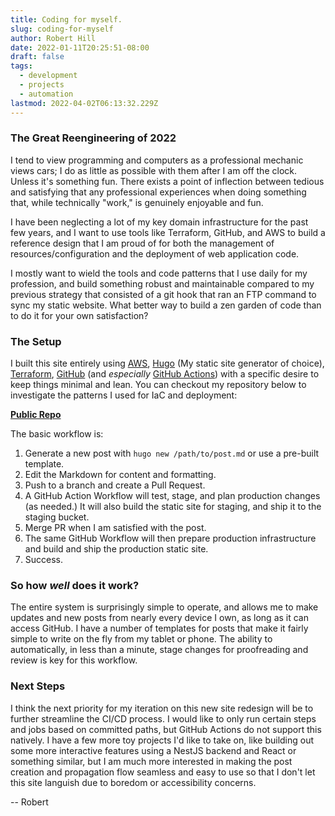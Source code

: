 ```yaml
---
title: Coding for myself.
slug: coding-for-myself
author: Robert Hill
date: 2022-01-11T20:25:51-08:00
draft: false
tags:
  - development
  - projects
  - automation
lastmod: 2022-04-02T06:13:32.229Z
---
```


### The Great Reengineering of 2022

I tend to view programming and computers as a professional mechanic views cars; I do as little as possible with them after I am off the clock. Unless it's something fun. There exists a point of inflection between tedious and satisfying that any professional experiences when doing something that, while technically "work," is genuinely enjoyable and fun.

I have been neglecting a lot of my key domain infrastructure for the past few years, and I want to use tools like Terraform, GitHub, and AWS to build a reference design that I am proud of for both the management of resources/configuration and the deployment of web application code. 

I mostly want to wield the tools and code patterns that I use daily for my profession, and build something robust and maintainable compared to my previous strategy that consisted of a git hook that ran an FTP command to sync my static website. What better way to build a zen garden of code than to do it for your own satisfaction?

### The Setup

I built this site entirely using [AWS](https://aws.amazon.com), [Hugo](https://gohugo.io/) (My static site generator of choice), [Terraform](https://www.terraform.io/), [GitHub](https://www.github.com) (and *especially* [GitHub Actions](https://docs.github.com/en/actions/learn-github-actions/understanding-github-actions)) with a specific desire to keep things minimal and lean. You can checkout my repository below to investigate the patterns I used for IaC and deployment:

**[Public Repo](https://github.com/robert-hill/robertallenhill.com)**

The basic workflow is:

1. Generate a new post with `hugo new /path/to/post.md` or use a pre-built template.
2. Edit the Markdown for content and formatting.
3. Push to a branch and create a Pull Request.
4. A GitHub Action Workflow will test, stage, and plan production changes (as needed.) It will also build the static site for staging, and ship it to the staging bucket.
5. Merge PR when I am satisfied with the post.
6. The same GitHub Workflow will then prepare production infrastructure and build and ship the production static site.
7. Success.

### So how *well* does it work?

The entire system is surprisingly simple to operate, and allows me to make updates and new posts from nearly every device I own, as long as it can access GitHub. I have a number of templates for posts that make it fairly simple to write on the fly from my tablet or phone. The ability to automatically, in less than a minute, stage changes for proofreading and review is key for this workflow. 

### Next Steps

I think the next priority for my iteration on this new site redesign will be to further streamline the CI/CD process. I would like to only run certain steps and jobs based on committed paths, but GitHub Actions do not support this natively. I have a few more toy projects I'd like to take on, like building out some more interactive features using a NestJS backend and React or something similar, but I am much more interested in making the post creation and propagation flow seamless and easy to use so that I don't let this site languish due to boredom or accessibility concerns. 

-- Robert
